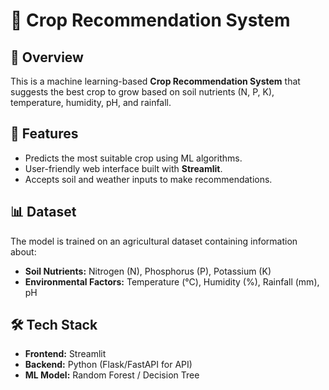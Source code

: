 # 🌾 Crop Recommendation System  

## 📌 Overview  
This is a machine learning-based **Crop Recommendation System** that suggests the best crop to grow based on soil nutrients (N, P, K), temperature, humidity, pH, and rainfall.  

## 🚀 Features  
- Predicts the most suitable crop using ML algorithms.  
- User-friendly web interface built with **Streamlit**.  
- Accepts soil and weather inputs to make recommendations.  

## 📊 Dataset  
The model is trained on an agricultural dataset containing information about:  
- **Soil Nutrients:** Nitrogen (N), Phosphorus (P), Potassium (K)  
- **Environmental Factors:** Temperature (°C), Humidity (%), Rainfall (mm), pH  

## 🛠 Tech Stack  
- **Frontend:** Streamlit  
- **Backend:** Python (Flask/FastAPI for API)  
- **ML Model:** Random Forest / Decision Tree 
